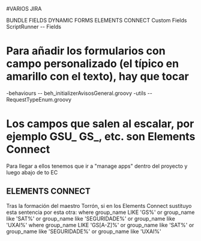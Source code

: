 #VARIOS JIRA

BUNDLE FIELDS
DYNAMIC FORMS
ELEMENTS CONNECT
Custom Fields
ScriptRunner -- Fields


# Para añadir los formularios con campo personalizado (el típico en amarillo con el texto), hay que tocar
-behaviours -- beh_initializerAvisosGeneral.groovy
-utils -- RequestTypeEnum.groovy


# Los campos que salen al escalar, por ejemplo GSU_ GS_, etc. son Elements Connect
Para llegar a ellos tenemos que ir a "manage apps" dentro del proyecto y luego abajo de to EC


## ELEMENTS CONNECT
Tras la formación del maestro Torrón, si en los Elements Connect sustituyo esta sentencia por esta otra:
where group_name LIKE 'GS%' or group_name like 'SAT%' or group_name like 'SEGURIDADE%' or group_name like 'UXAI%'
where group_name LIKE 'GS[A-Z]%' or group_name like 'SAT%' or group_name like 'SEGURIDADE%' or group_name like 'UXAI%'